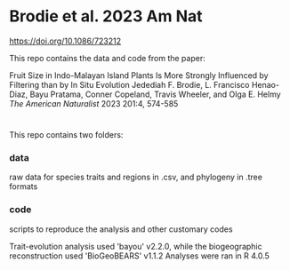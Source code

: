 # Brodie et al. 2023 Am Nat
https://doi.org/10.1086/723212

This repo contains the data and code from the paper: 

Fruit Size in Indo-Malayan Island Plants Is More Strongly Influenced by Filtering than by In Situ Evolution
Jedediah F. Brodie, L. Francisco Henao-Diaz, Bayu Pratama, Conner Copeland, Travis Wheeler, and Olga E. Helmy
_The American Naturalist_ 2023 201:4, 574-585 


#
This repo contains two folders: 
### data
raw data for species traits and regions in .csv, and phylogeny in .tree formats

### code
scripts to reproduce the analysis and other customary codes

Trait-evolution analysis used 'bayou' v2.2.0, while the biogeographic reconstruction used 'BioGeoBEARS' v1.1.2
Analyses were ran in R 4.0.5 
